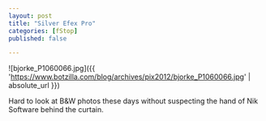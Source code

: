 ```yaml
---
layout: post
title: "Silver Efex Pro"
categories: [fStop]
published: false

---
```



![bjorke_P1060066.jpg]({{ 'https://www.botzilla.com/blog/archives/pix2012/bjorke_P1060066.jpg' | absolute_url }})

Hard to look at B&amp;W photos these days without suspecting the hand of Nik Software behind the curtain.

